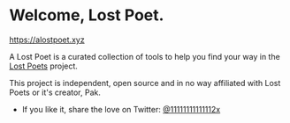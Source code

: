 # Welcome, Lost Poet.

https://alostpoet.xyz

A Lost Poet is a curated collection of tools to help you find your way in the [Lost Poets](https://lostpoets.xyz) project.

This project is independent, open source and in no way affiliated with Lost Poets or it's creator, Pak.

- If you like it, share the love on Twitter: [@11111111111112x](https://twitter.com/@11111111111112x)
